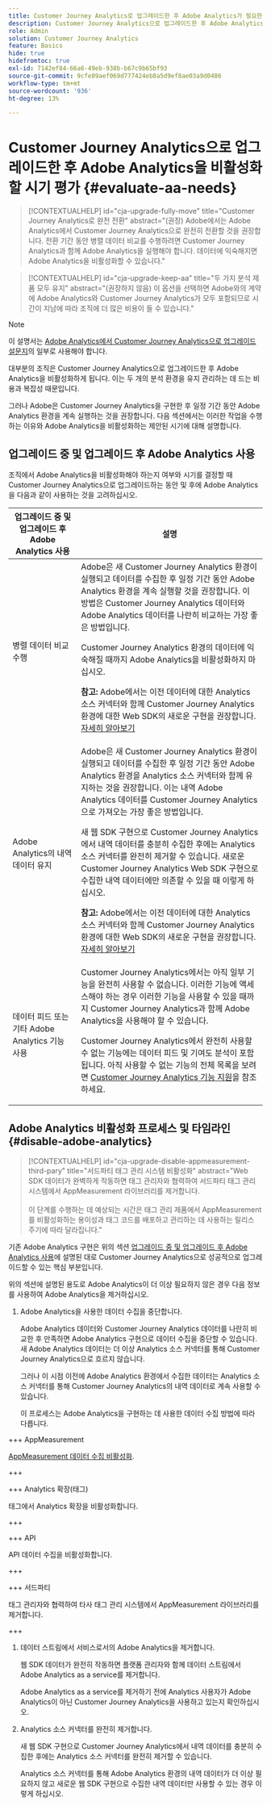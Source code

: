 ```yaml
---
title: Customer Journey Analytics로 업그레이드한 후 Adobe Analytics가 필요한 기간 평가
description: Customer Journey Analytics으로 업그레이드한 후 Adobe Analytics이 필요한 시간을 평가하는 방법을 알아봅니다
role: Admin
solution: Customer Journey Analytics
feature: Basics
hide: true
hidefromtoc: true
exl-id: 7142ef84-66a6-49eb-938b-b67c9b65bf93
source-git-commit: 9cfe89aef069d777424eb8a5d9ef8ae03a9d0486
workflow-type: tm+mt
source-wordcount: '936'
ht-degree: 13%

---
```


# Customer Journey Analytics으로 업그레이드한 후 Adobe Analytics을 비활성화할 시기 평가 {#evaluate-aa-needs}

<!-- markdownlint-disable MD034 -->

>[!CONTEXTUALHELP]
>id="cja-upgrade-fully-move"
>title="Customer Journey Analytics로 완전 전환"
>abstract="(권장) Adobe에서는 Adobe Analytics에서 Customer Journey Analytics으로 완전히 전환할 것을 권장합니다. 전환 기간 동안 병렬 데이터 비교를 수행하려면 Customer Journey Analytics과 함께 Adobe Analytics을 실행해야 합니다. 데이터에 익숙해지면 Adobe Analytics을 비활성화할 수 있습니다."

<!-- markdownlint-enable MD034 -->

<!-- markdownlint-disable MD034 -->

>[!CONTEXTUALHELP]
>id="cja-upgrade-keep-aa"
>title="두 가지 분석 제품 모두 유지"
>abstract="(권장하지 않음) 이 옵션을 선택하면 Adobe와의 계약에 Adobe Analytics와 Customer Journey Analytics가 모두 포함되므로 시간이 지남에 따라 조직에 더 많은 비용이 들 수 있습니다."

<!-- markdownlint-enable MD034 -->

>[!NOTE]
>
>이 설명서는 [Adobe Analytics에서 Customer Journey Analytics으로 업그레이드 설문지](https://gigazelle.github.io/cja-ttv/)의 일부로 사용해야 합니다.

대부분의 조직은 Customer Journey Analytics으로 업그레이드한 후 Adobe Analytics을 비활성화하게 됩니다. 이는 두 개의 분석 환경을 유지 관리하는 데 드는 비용과 복잡성 때문입니다.

그러나 Adobe은 Customer Journey Analytics을 구현한 후 일정 기간 동안 Adobe Analytics 환경을 계속 실행하는 것을 권장합니다. 다음 섹션에서는 이러한 작업을 수행하는 이유와 Adobe Analytics을 비활성화하는 제안된 시기에 대해 설명합니다.

## 업그레이드 중 및 업그레이드 후 Adobe Analytics 사용

조직에서 Adobe Analytics을 비활성화해야 하는지 여부와 시기를 결정할 때 Customer Journey Analytics으로 업그레이드하는 동안 및 후에 Adobe Analytics을 다음과 같이 사용하는 것을 고려하십시오.

| 업그레이드 중 및 업그레이드 후 Adobe Analytics 사용 | 설명 |
|---------|----------|
| 병렬 데이터 비교 수행 | Adobe은 새 Customer Journey Analytics 환경이 실행되고 데이터를 수집한 후 일정 기간 동안 Adobe Analytics 환경을 계속 실행할 것을 권장합니다. 이 방법은 Customer Journey Analytics 데이터와 Adobe Analytics 데이터를 나란히 비교하는 가장 좋은 방법입니다.<p>Customer Journey Analytics 환경의 데이터에 익숙해질 때까지 Adobe Analytics을 비활성화하지 마십시오.</p><p>**참고:** Adobe에서는 이전 데이터에 대한 Analytics 소스 커넥터와 함께 Customer Journey Analytics 환경에 대한 Web SDK의 새로운 구현을 권장합니다. [자세히 알아보기](/help/getting-started/cja-upgrade/cja-upgrade-recommendations.md)</p> |
| Adobe Analytics의 내역 데이터 유지 | Adobe은 새 Customer Journey Analytics 환경이 실행되고 데이터를 수집한 후 일정 기간 동안 Adobe Analytics 환경을 Analytics 소스 커넥터와 함께 유지하는 것을 권장합니다. 이는 내역 Adobe Analytics 데이터를 Customer Journey Analytics으로 가져오는 가장 좋은 방법입니다.<p>새 웹 SDK 구현으로 Customer Journey Analytics에서 내역 데이터를 충분히 수집한 후에는 Analytics 소스 커넥터를 완전히 제거할 수 있습니다. 새로운 Customer Journey Analytics Web SDK 구현으로 수집한 내역 데이터에만 의존할 수 있을 때 이렇게 하십시오.</p><p>**참고:** Adobe에서는 이전 데이터에 대한 Analytics 소스 커넥터와 함께 Customer Journey Analytics 환경에 대한 Web SDK의 새로운 구현을 권장합니다. [자세히 알아보기](/help/getting-started/cja-upgrade/cja-upgrade-recommendations.md)</p> |
| 데이터 피드 또는 기타 Adobe Analytics 기능 사용 | Customer Journey Analytics에서는 아직 일부 기능을 완전히 사용할 수 없습니다. 이러한 기능에 액세스해야 하는 경우 이러한 기능을 사용할 수 있을 때까지 Customer Journey Analytics과 함께 Adobe Analytics을 사용해야 할 수 있습니다. <p>Customer Journey Analytics에서 완전히 사용할 수 없는 기능에는 데이터 피드 및 기여도 분석이 포함됩니다. 아직 사용할 수 없는 기능의 전체 목록을 보려면 [Customer Journey Analytics 기능 지원](/help/getting-started/aa-vs-cja/cja-aa.md)을 참조하세요.</p> |

## Adobe Analytics 비활성화 프로세스 및 타임라인 {#disable-adobe-analytics}

<!-- markdownlint-disable MD034 -->

>[!CONTEXTUALHELP]
>id="cja-upgrade-disable-appmeasurement-third-pary"
>title="서드파티 태그 관리 시스템 비활성화"
>abstract="Web SDK 데이터가 완벽하게 작동하면 태그 관리자와 협력하여 서드파티 태그 관리 시스템에서 AppMeasurement 라이브러리를 제거합니다.<br><br>이 단계를 수행하는 데 예상되는 시간은 태그 관리 제품에서 AppMeasurement를 비활성화하는 용이성과 태그 코드를 배포하고 관리하는 데 사용하는 릴리스 주기에 따라 달라집니다."

<!-- markdownlint-enable MD034 -->

기존 Adobe Analytics 구현은 위의 섹션 [업그레이드 중 및 업그레이드 후 Adobe Analytics 사용](#uses-of-adobe-analytics-during-and-after-an-upgrade)에 설명된 대로 Customer Journey Analytics으로 성공적으로 업그레이드할 수 있는 핵심 부분입니다.

위의 섹션에 설명된 용도로 Adobe Analytics이 더 이상 필요하지 않은 경우 다음 정보를 사용하여 Adobe Analytics을 제거하십시오.

1. Adobe Analytics을 사용한 데이터 수집을 중단합니다.

   Adobe Analytics 데이터와 Customer Journey Analytics 데이터를 나란히 비교한 후 만족하면 Adobe Analytics 구현으로 데이터 수집을 중단할 수 있습니다. 새 Adobe Analytics 데이터는 더 이상 Analytics 소스 커넥터를 통해 Customer Journey Analytics으로 흐르지 않습니다.

   그러나 이 시점 이전에 Adobe Analytics 환경에서 수집한 데이터는 Analytics 소스 커넥터를 통해 Customer Journey Analytics의 내역 데이터로 계속 사용할 수 있습니다.

   이 프로세스는 Adobe Analytics을 구현하는 데 사용한 데이터 수집 방법에 따라 다릅니다.

+++ AppMeasurement

   [AppMeasurement 데이터 수집 비활성화](/help/getting-started/cja-upgrade/cja-upgrade-disable-appmeasurement.md).

+++

+++ Analytics 확장(태그)

   태그에서 Analytics 확장을 비활성화합니다.

+++

+++ API

   API 데이터 수집을 비활성화합니다.

+++

+++ 서드파티

   태그 관리자와 협력하여 타사 태그 관리 시스템에서 AppMeasurement 라이브러리를 제거합니다.

+++

1. 데이터 스트림에서 서비스로서의 Adobe Analytics을 제거합니다.

   웹 SDK 데이터가 완전히 작동하면 플랫폼 관리자와 함께 데이터 스트림에서 Adobe Analytics as a service를 제거합니다.

   Adobe Analytics as a service를 제거하기 전에 Analytics 사용자가 Adobe Analytics이 아닌 Customer Journey Analytics을 사용하고 있는지 확인하십시오.

1. Analytics 소스 커넥터를 완전히 제거합니다.

   새 웹 SDK 구현으로 Customer Journey Analytics에서 내역 데이터를 충분히 수집한 후에는 Analytics 소스 커넥터를 완전히 제거할 수 있습니다.

   Analytics 소스 커넥터를 통해 Adobe Analytics 환경의 내역 데이터가 더 이상 필요하지 않고 새로운 웹 SDK 구현으로 수집한 내역 데이터만 사용할 수 있는 경우 이렇게 하십시오.
